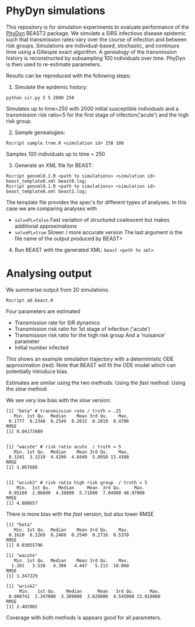 # PhyDyn simulations
This repository is for simulation experiments to evaluate performance of the [PhyDyn](https://github.com/mrc-ide/PhyDyn) BEAST2 package. 
We simulate a SIRS infectious disease epidemic such that transmission rates vary over the course of infection and between risk groups. 
Simulations are individual-based, stochastic, and continuos time using a Gillespie exact algorithm. 
A genealogy of the transmission history is reconstructed by subsampling 100 individuals over time. 
PhyDyn is then used to re-estimate parameters. 

Results can be reproduced with the following steps: 
1) Simulate the epidemic history: 
```
python sir.py 5 5 2000 250
```
Simulates up to time=250 with 2000 initial susceptible individuals and a transmission risk ratio=5 for the first stage of infection('acute') and the high risk group. 

2) Sample genealogies:
```
Rscript sample.tree.R <simulation id> 250 100
```
Samples 100 individuals up to time = 250

3) Generate an XML file for BEAST:
```
Rscript genxml0.1.R <path to simulations> <simulation id> beast_template0.xml beast0.log;
Rscript genxml0.1.R <path to simulations> <simulation id> beast_template0.xml beast1.log;
```
The template file provides the spec's for different types of analyses. In this case we are comparing analyses with
* `solvePL=false` Fast variation of structured coalescent but makes additional approximations
* `solvePL=true` Slower / more accurate version
The last argument is the file name of the output produced by BEAST> 

4) Run BEAST with the generated XML: `beast <path to xml>`

# Analysing output 
We summarise output from 20 simulations.
```
Rscript a0.beast.R
```

Four parameters are estimated
* Transmission rate for SIR dynamics
* Transmission risk ratio for 1st stage of infection ('acute')
* Transmission risk ratio for the high risk group 
And a 'nuisance' parameter
* Initial number infected 

This shows an example simulation trajectory with a deterministic ODE approximation (red): 
[](7032-traj.svg)
Note that BEAST will fit the ODE model which can potentially introduce bias. 

Estimates are similar using the two methods. Using the *fast* method: 
[](sir_5_5_2000_250_beast0_errbar2.svg)
Using the *slow* method: 
[](sir_5_5_2000_250_beast1_errbar2.svg)

We see very low bias with the *slow* version:
```
[1] "beta" # transmission rate / truth = .25
   Min. 1st Qu.  Median    Mean 3rd Qu.    Max. 
 0.1777  0.2348  0.2549  0.2632  0.2819  0.4706 
RMSE 
[1] 0.04173989


[1] "wacute" # risk ratio acute  / truth = 5
   Min. 1st Qu.  Median    Mean 3rd Qu.    Max. 
 0.3241  3.3210  4.4200  4.6840  5.8050 13.4300 
RMSE 
[1] 1.867688


[1] "wrisk2" # risk ratio high risk group  / truth = 5
    Min.  1st Qu.   Median     Mean  3rd Qu.     Max. 
 0.05169  2.86600  4.38800  5.71600  7.04900 48.97000 
RMSE 
[1] 4.800657
```

There is more bias with the *fast* version, but also lower RMSE
```
[1] "beta"
   Min. 1st Qu.  Median    Mean 3rd Qu.    Max. 
 0.1610  0.2269  0.2468  0.2540  0.2716  0.5370 
RMSE 
[1] 0.03855796

[1] "wacute"
   Min. 1st Qu.  Median    Mean 3rd Qu.    Max. 
  1.281   3.538   4.308   4.447   5.213  10.060 
RMSE 
[1] 1.347229

[1] "wrisk2"
     Min.   1st Qu.    Median      Mean   3rd Qu.      Max. 
 0.000742  2.347000  3.309000  3.629000  4.545000 23.010000 
RMSE 
[1] 2.402002
```

Coverage with both methods is appears good for all parameters. 
